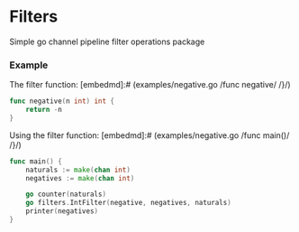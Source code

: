 # Filters

Simple go channel pipeline filter operations package

### Example

The filter function:
[embedmd]:# (examples/negative.go /func negative/ /\}/)
```go
func negative(n int) int {
	return -n
}
```

Using the filter function:
[embedmd]:# (examples/negative.go /func main()/ /\}/)
```go
func main() {
	naturals := make(chan int)
	negatives := make(chan int)

	go counter(naturals)
	go filters.IntFilter(negative, negatives, naturals)
	printer(negatives)
}
```

